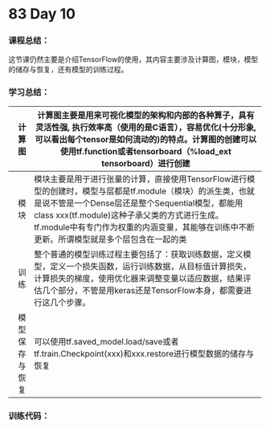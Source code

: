 # 83 Day 10
### 课程总结：
这节课仍然主要是介绍TensorFlow的使用，其内容主要涉及计算图，模块，模型的储存与恢复，还有模型的训练过程。
### 学习总结：

| 计算图            | 计算图主要是用来可视化模型的架构和内部的各种算子，具有灵活性强, 执行效率高（使用的是C语言），容易优化(十分形象, 可以看出每个tensor是如何流动的)的特点。计算图的创建可以使用tf.function或者tensorboard（%load_ext tensorboard）进行创建 |
| ----------------: | ------------------------------------------------------------ |
| 模块       | 模块主要是用于进行张量的计算，直接使用TensorFlow进行模型的创建时，模型与层都是tf.module（模块）的派生类，也就是说不管是一个Dense层还是整个Sequential模型，都能用class xxx(tf.module)这种子承父类的方式进行生成。tf.module中有专门作为权重的内涵变量，其能够在训练中不断更新。所谓模型就是多个层包含在一起的类 |
| 训练        | 整个普通的模型训练过程主要包括了：获取训练数据，定义模型，定义一个损失函数，运行训练数据，从目标值计算损失，计算损失的梯度，使用优化器来调整变量以适应数据，结果评估几个部分，不管是用keras还是TensorFlow本身，都需要进行这几个步骤。 |
| 模型保存与恢复       | 可以使用tf.saved_model.load/save或者tf.train.Checkpoint(xxx)和xxx.restore进行模型数据的储存与恢复 |

### 训练代码：

[Day 10]: https://github.com/Transparent-Boy/Practice-code-along-with-the-class/tree/main/Day%2010

